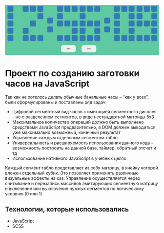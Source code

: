 ![alt tag](https://github.com/WebFilin/CubicCloks/blob/master/CubeClocs.jpg)

# Проект по созданию заготовки часов на JavaScript

Так как не хотелось делать обычные банальные часы – “как у всех”, были сформулированы и поставлены ряд задач

  +	Цифровой сегментный вид часов с имитацией сегментного дисплея - но с разделением сегментов, в виде нестандартной матрицы 5х3
  +	Максимальное количество операций должно быть выполнено средствами JavaScript предварительно, в DOM должен выводиться уже максимально возможный, конечный результат
  +	Управление каждым отдельным сегментом табло
  +	Универсальность и расширяемость использования данного кода – возможность построить на данной базе, таймер, обратный отсчет и тд
  +	Использование нативного JavaScript в учебных целях
  
 Каждый сегмент табло представляет из себя матрицу, в ячейку которой вложен отдельный кубик. Это позволяет применять различные визуальные эффекты на css. 
 Управление осуществляется через считывание и перезапись массивов эмитирующих сегментную матрицу и включение или выключение нужных сегментов по логическому условию (0 или 1)
  
## Технологии, которые использовались

  +	JavaScript
  +	SCSS

